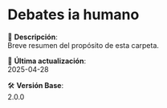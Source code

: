 # Debates ia humano

📁 **Descripción**:  
Breve resumen del propósito de esta carpeta.

📅 **Última actualización**:  
2025-04-28

🛠️ **Versión Base**:  
2.0.0

